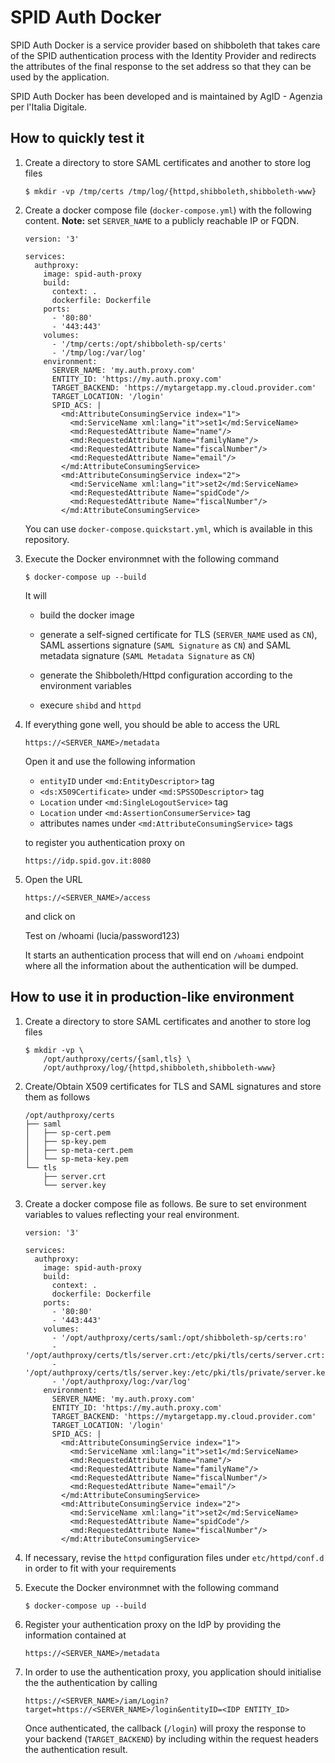 # SPID Auth Docker

SPID Auth Docker is a service provider based on shibboleth that takes care of
the SPID authentication process with the Identity Provider and redirects the
attributes of the final response to the set address so that they can be used
by the application.

SPID Auth Docker has been developed and is maintained by AgID - Agenzia per
l'Italia Digitale.

## How to quickly test it

1.  Create a directory to store SAML certificates and another to store log
    files

        $ mkdir -vp /tmp/certs /tmp/log/{httpd,shibboleth,shibboleth-www}

2.  Create a docker compose file (`docker-compose.yml`) with the following
    content. **Note:** set `SERVER_NAME` to a publicly reachable IP or FQDN.

        version: '3'

        services:
          authproxy:
            image: spid-auth-proxy
            build:
              context: .
              dockerfile: Dockerfile
            ports:
              - '80:80'
              - '443:443'
            volumes:
              - '/tmp/certs:/opt/shibboleth-sp/certs'
              - '/tmp/log:/var/log'
            environment:
              SERVER_NAME: 'my.auth.proxy.com'
              ENTITY_ID: 'https://my.auth.proxy.com'
              TARGET_BACKEND: 'https://mytargetapp.my.cloud.provider.com'
              TARGET_LOCATION: '/login'
              SPID_ACS: |
                <md:AttributeConsumingService index="1">
                  <md:ServiceName xml:lang="it">set1</md:ServiceName>
                  <md:RequestedAttribute Name="name"/>
                  <md:RequestedAttribute Name="familyName"/>
                  <md:RequestedAttribute Name="fiscalNumber"/>
                  <md:RequestedAttribute Name="email"/>
                </md:AttributeConsumingService>
                <md:AttributeConsumingService index="2">
                  <md:ServiceName xml:lang="it">set2</md:ServiceName>
                  <md:RequestedAttribute Name="spidCode"/>
                  <md:RequestedAttribute Name="fiscalNumber"/>
                </md:AttributeConsumingService>

    You can use `docker-compose.quickstart.yml`, which is available in this
    repository.

3.  Execute the Docker environmnet with the following command

        $ docker-compose up --build

    It will

    *   build the docker image

    *   generate a self-signed certificate for TLS (`SERVER_NAME` used
        as `CN`), SAML assertions signature (`SAML Signature` as `CN`) and
        SAML metadata signature (`SAML Metadata Signature` as `CN`)

    *   generate the Shibboleth/Httpd configuration according to the
        environment variables

    *   execure `shibd` and `httpd`

4.  If everything gone well, you should be able to access the URL

        https://<SERVER_NAME>/metadata

    Open it and use the following information

    *   `entityID` under `<md:EntityDescriptor>` tag
    *   `<ds:X509Certificate>` under `<md:SPSSODescriptor>` tag
    *   `Location` under `<md:SingleLogoutService>` tag
    *   `Location` under `<md:AssertionConsumerService>` tag
    *   attributes names under `<md:AttributeConsumingService>` tags

    to register you authentication proxy on

        https://idp.spid.gov.it:8080

5.  Open the URL

        https://<SERVER_NAME>/access

    and click on

       Test on /whoami (lucia/password123)

    It starts an authentication process that will end on `/whoami` endpoint
    where all the information about the authentication will be dumped.

## How to use it in production-like environment

1.  Create a directory to store SAML certificates and another to store log
    files

        $ mkdir -vp \
            /opt/authproxy/certs/{saml,tls} \
            /opt/authproxy/log/{httpd,shibboleth,shibboleth-www}

2.  Create/Obtain X509 certificates for TLS and SAML signatures and store them
    as follows

        /opt/authproxy/certs
        ├── saml
        │   ├── sp-cert.pem
        │   ├── sp-key.pem
        │   ├── sp-meta-cert.pem
        │   └── sp-meta-key.pem
        └── tls
            ├── server.crt
            └── server.key

3.  Create a docker compose file as follows. Be sure to set environment
    variables to values reflecting your real environment.

        version: '3'

        services:
          authproxy:
            image: spid-auth-proxy
            build:
              context: .
              dockerfile: Dockerfile
            ports:
              - '80:80'
              - '443:443'
            volumes:
              - '/opt/authproxy/certs/saml:/opt/shibboleth-sp/certs:ro'
              - '/opt/authproxy/certs/tls/server.crt:/etc/pki/tls/certs/server.crt:ro'
              - '/opt/authproxy/certs/tls/server.key:/etc/pki/tls/private/server.key:ro'
              - '/opt/authproxy/log:/var/log'
            environment:
              SERVER_NAME: 'my.auth.proxy.com'
              ENTITY_ID: 'https://my.auth.proxy.com'
              TARGET_BACKEND: 'https://mytargetapp.my.cloud.provider.com'
              TARGET_LOCATION: '/login'
              SPID_ACS: |
                <md:AttributeConsumingService index="1">
                  <md:ServiceName xml:lang="it">set1</md:ServiceName>
                  <md:RequestedAttribute Name="name"/>
                  <md:RequestedAttribute Name="familyName"/>
                  <md:RequestedAttribute Name="fiscalNumber"/>
                  <md:RequestedAttribute Name="email"/>
                </md:AttributeConsumingService>
                <md:AttributeConsumingService index="2">
                  <md:ServiceName xml:lang="it">set2</md:ServiceName>
                  <md:RequestedAttribute Name="spidCode"/>
                  <md:RequestedAttribute Name="fiscalNumber"/>
                </md:AttributeConsumingService>

4.  If necessary, revise the `httpd` configuration files under `etc/httpd/conf.d`
    in order to fit with your requirements

5.  Execute the Docker environmnet with the following command

        $ docker-compose up --build

6.  Register your authentication proxy on the IdP by providing the information
    contained at

        https://<SERVER_NAME>/metadata

7.  In order to use the authentication proxy, you application should
    initialise the the authentication by calling

        https://<SERVER_NAME>/iam/Login?target=https://<SERVER_NAME>/login&entityID=<IDP ENTITY_ID>

    Once authenticated, the callback (`/login`) will proxy the response to
    your backend (`TARGET_BACKEND`) by including within the request headers
    the authentication result.
